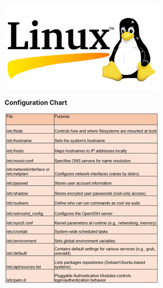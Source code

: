 ![](./f47e42c0-a1fb-11ea-bb42-49e522ad4be8.png)
## Configuration Chart
![Config Chart](./Screenshot_2025-07-02_175140.png)
